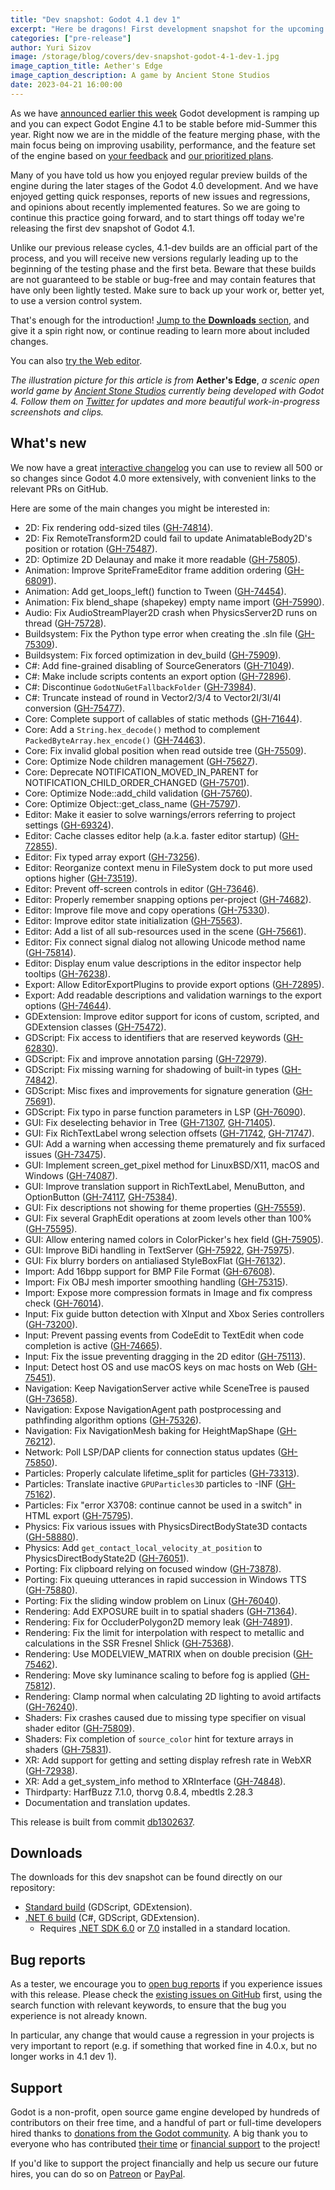 ```yaml
---
title: "Dev snapshot: Godot 4.1 dev 1"
excerpt: "Here be dragons! First development snapshot for the upcoming Godot Engine 4.1 is available to early adopters and adventurous types."
categories: ["pre-release"]
author: Yuri Sizov
image: /storage/blog/covers/dev-snapshot-godot-4-1-dev-1.jpg
image_caption_title: Aether's Edge
image_caption_description: A game by Ancient Stone Studios
date: 2023-04-21 16:00:00
---
```


As we have [announced earlier this week](/article/release-management-4-1/) Godot development is ramping up and you can expect Godot Engine 4.1 to be stable before mid-Summer this year. Right now we are in the middle of the feature merging phase, with the main focus being on improving usability, performance, and the feature set of the engine based on [your feedback](https://github.com/godotengine/godot/issues) and [our prioritized plans](/article/rendering-priorities-4-1/).

Many of you have told us how you enjoyed regular preview builds of the engine during the later stages of the Godot 4.0 development. And we have enjoyed getting quick responses, reports of new issues and regressions, and opinions about recently implemented features. So we are going to continue this practice going forward, and to start things off today we're releasing the first dev snapshot of Godot 4.1.

Unlike our previous release cycles, 4.1-dev builds are an official part of the process, and you will receive new versions regularly leading up to the beginning of the testing phase and the first beta. Beware that these builds are not guaranteed to be stable or bug-free and may contain features that have only been lightly tested. Make sure to back up your work or, better yet, to use a version control system.

That's enough for the introduction! [Jump to the **Downloads** section](#downloads), and give it a spin right now, or continue reading to learn more about included changes.

You can also [try the Web editor](https://editor.godotengine.org/releases/4.1.dev1/).

*The illustration picture for this article is from* **Aether's Edge**, *a scenic open world game by [Ancient Stone Studios](https://twitter.com/AncientStoneSt) currently being developed with Godot 4. Follow them on [Twitter](https://twitter.com/AncientStoneSt) for updates and more beautiful work-in-progress screenshots and clips.*

## What's new

We now have a great [interactive changelog](https://godotengine.github.io/godot-interactive-changelog/#4.1-dev1) you can use to review all 500 or so changes since Godot 4.0 more extensively, with convenient links to the relevant PRs on GitHub.

Here are some of the main changes you might be interested in:

- 2D: Fix rendering odd-sized tiles ([GH-74814](https://github.com/godotengine/godot/pull/74814)).
- 2D: Fix RemoteTransform2D could fail to update AnimatableBody2D's position or rotation ([GH-75487](https://github.com/godotengine/godot/pull/75487)).
- 2D: Optimize 2D Delaunay and make it more readable ([GH-75805](https://github.com/godotengine/godot/pull/75805)).
- Animation: Improve SpriteFrameEditor frame addition ordering ([GH-68091](https://github.com/godotengine/godot/pull/68091)).
- Animation: Add get_loops_left() function to Tween ([GH-74454](https://github.com/godotengine/godot/pull/74454)).
- Animation: Fix blend_shape (shapekey) empty name import ([GH-75990](https://github.com/godotengine/godot/pull/75990)).
- Audio: Fix AudioStreamPlayer2D crash when PhysicsServer2D runs on thread ([GH-75728](https://github.com/godotengine/godot/pull/75728)).
- Buildsystem: Fix the Python type error when creating the .sln file ([GH-75309](https://github.com/godotengine/godot/pull/75309)).
- Buildsystem: Fix forced optimization in dev_build ([GH-75909](https://github.com/godotengine/godot/pull/75909)).
- C#: Add fine-grained disabling of SourceGenerators ([GH-71049](https://github.com/godotengine/godot/pull/71049)).
- C#: Make include scripts contents an export option ([GH-72896](https://github.com/godotengine/godot/pull/72896)).
- C#: Discontinue `GodotNuGetFallbackFolder` ([GH-73984](https://github.com/godotengine/godot/pull/73984)).
- C#: Truncate instead of round in Vector2/3/4 to Vector2I/3I/4I conversion ([GH-75477](https://github.com/godotengine/godot/pull/75477)).
- Core: Complete support of callables of static methods ([GH-71644](https://github.com/godotengine/godot/pull/71644)).
- Core: Add a `String.hex_decode()` method to complement `PackedByteArray.hex_encode()` ([GH-74463](https://github.com/godotengine/godot/pull/74463)).
- Core: Fix invalid global position when read outside tree ([GH-75509](https://github.com/godotengine/godot/pull/75509)).
- Core: Optimize Node children management ([GH-75627](https://github.com/godotengine/godot/pull/75627)).
- Core: Deprecate NOTIFICATION_MOVED_IN_PARENT for NOTIFICATION_CHILD_ORDER_CHANGED ([GH-75701](https://github.com/godotengine/godot/pull/75701)).
- Core: Optimize Node::add_child validation ([GH-75760](https://github.com/godotengine/godot/pull/75760)).
- Core: Optimize Object::get_class_name ([GH-75797](https://github.com/godotengine/godot/pull/75797)).
- Editor: Make it easier to solve warnings/errors referring to project settings ([GH-69324](https://github.com/godotengine/godot/pull/69324)).
- Editor: Cache classes editor help (a.k.a. faster editor startup) ([GH-72855](https://github.com/godotengine/godot/pull/72855)).
- Editor: Fix typed array export ([GH-73256](https://github.com/godotengine/godot/pull/73256)).
- Editor: Reorganize context menu in FileSystem dock to put more used options higher ([GH-73519](https://github.com/godotengine/godot/pull/73519)).
- Editor: Prevent off-screen controls in editor ([GH-73646](https://github.com/godotengine/godot/pull/73646)).
- Editor: Properly remember snapping options per-project ([GH-74682](https://github.com/godotengine/godot/pull/74682)).
- Editor: Improve file move and copy operations ([GH-75330](https://github.com/godotengine/godot/pull/75330)).
- Editor: Improve editor state initialization ([GH-75563](https://github.com/godotengine/godot/pull/75563)).
- Editor: Add a list of all sub-resources used in the scene ([GH-75661](https://github.com/godotengine/godot/pull/75661)).
- Editor: Fix connect signal dialog not allowing Unicode method name ([GH-75814](https://github.com/godotengine/godot/pull/75814)).
- Editor: Display enum value descriptions in the editor inspector help tooltips ([GH-76238](https://github.com/godotengine/godot/pull/76238)).
- Export: Allow EditorExportPlugins to provide export options ([GH-72895](https://github.com/godotengine/godot/pull/72895)).
- Export: Add readable descriptions and validation warnings to the export options ([GH-74644](https://github.com/godotengine/godot/pull/74644)).
- GDExtension: Improve editor support for icons of custom, scripted, and GDExtension classes ([GH-75472](https://github.com/godotengine/godot/pull/75472)).
- GDScript: Fix access to identifiers that are reserved keywords ([GH-62830](https://github.com/godotengine/godot/pull/62830)).
- GDScript: Fix and improve annotation parsing ([GH-72979](https://github.com/godotengine/godot/pull/72979)).
- GDScript: Fix missing warning for shadowing of built-in types ([GH-74842](https://github.com/godotengine/godot/pull/74842)).
- GDScript: Misc fixes and improvements for signature generation ([GH-75691](https://github.com/godotengine/godot/pull/75691)).
- GDScript: Fix typo in parse function parameters in LSP ([GH-76090](https://github.com/godotengine/godot/pull/76090)).
- GUI: Fix deselecting behavior in Tree ([GH-71307](https://github.com/godotengine/godot/pull/71307), [GH-71405](https://github.com/godotengine/godot/pull/71405)).
- GUI: Fix RichTextLabel wrong selection offsets ([GH-71742](https://github.com/godotengine/godot/pull/71742), [GH-71747](https://github.com/godotengine/godot/pull/71747)).
- GUI: Add a warning when accessing theme prematurely and fix surfaced issues ([GH-73475](https://github.com/godotengine/godot/pull/73475)).
- GUI: Implement screen_get_pixel method for LinuxBSD/X11, macOS and Windows ([GH-74087](https://github.com/godotengine/godot/pull/74087)).
- GUI: Improve translation support in RichTextLabel, MenuButton, and OptionButton ([GH-74117](https://github.com/godotengine/godot/pull/74117), [GH-75384](https://github.com/godotengine/godot/pull/75384)).
- GUI: Fix descriptions not showing for theme properties ([GH-75559](https://github.com/godotengine/godot/pull/75559)).
- GUI: Fix several GraphEdit operations at zoom levels other than 100% ([GH-75595](https://github.com/godotengine/godot/pull/75595)).
- GUI: Allow entering named colors in ColorPicker's hex field ([GH-75905](https://github.com/godotengine/godot/pull/75905)).
- GUI: Improve BiDi handling in TextServer ([GH-75922](https://github.com/godotengine/godot/pull/75922), [GH-75975](https://github.com/godotengine/godot/pull/75975)).
- GUI: Fix blurry borders on antialiased StyleBoxFlat ([GH-76132](https://github.com/godotengine/godot/pull/76132)).
- Import: Add 16bpp support for BMP File Format ([GH-67608](https://github.com/godotengine/godot/pull/67608)).
- Import: Fix OBJ mesh importer smoothing handling ([GH-75315](https://github.com/godotengine/godot/pull/75315)).
- Import: Expose more compression formats in Image and fix compress check ([GH-76014](https://github.com/godotengine/godot/pull/76014)).
- Input: Fix guide button detection with XInput and Xbox Series controllers ([GH-73200](https://github.com/godotengine/godot/pull/73200)).
- Input: Prevent passing events from CodeEdit to TextEdit when code completion is active ([GH-74665](https://github.com/godotengine/godot/pull/74665)).
- Input: Fix the issue preventing dragging in the 2D editor ([GH-75113](https://github.com/godotengine/godot/pull/75113)).
- Input: Detect host OS and use macOS keys on mac hosts on Web ([GH-75451](https://github.com/godotengine/godot/pull/75451)).
- Navigation: Keep NavigationServer active while SceneTree is paused ([GH-73658](https://github.com/godotengine/godot/pull/73658)).
- Navigation: Expose NavigationAgent path postprocessing and pathfinding algorithm options ([GH-75326](https://github.com/godotengine/godot/pull/75326)).
- Navigation: Fix NavigationMesh baking for HeightMapShape ([GH-76212](https://github.com/godotengine/godot/pull/76212)).
- Network: Poll LSP/DAP clients for connection status updates ([GH-75850](https://github.com/godotengine/godot/pull/75850)).
- Particles: Properly calculate lifetime_split for particles ([GH-73313](https://github.com/godotengine/godot/pull/73313)).
- Particles: Translate inactive `GPUParticles3D` particles to -INF ([GH-75162](https://github.com/godotengine/godot/pull/75162)).
- Particles: Fix "error X3708: continue cannot be used in a switch" in HTML export ([GH-75795](https://github.com/godotengine/godot/pull/75795)).
- Physics: Fix various issues with PhysicsDirectBodyState3D contacts ([GH-58880](https://github.com/godotengine/godot/pull/58880)).
- Physics: Add `get_contact_local_velocity_at_position` to PhysicsDirectBodyState2D ([GH-76051](https://github.com/godotengine/godot/pull/76051)).
- Porting: Fix clipboard relying on focused window ([GH-73878](https://github.com/godotengine/godot/pull/73878)).
- Porting: Fix queuing utterances in rapid succession in Windows TTS ([GH-75880](https://github.com/godotengine/godot/pull/75880)).
- Porting: Fix the sliding window problem on Linux ([GH-76040](https://github.com/godotengine/godot/pull/76040)).
- Rendering: Add EXPOSURE built in to spatial shaders ([GH-71364](https://github.com/godotengine/godot/pull/71364)).
- Rendering: Fix for OccluderPolygon2D memory leak ([GH-74891](https://github.com/godotengine/godot/pull/74891)).
- Rendering: Fix the limit for interpolation with respect to metallic and calculations in the SSR Fresnel Shlick ([GH-75368](https://github.com/godotengine/godot/pull/75368)).
- Rendering: Use MODELVIEW_MATRIX when on double precision ([GH-75462](https://github.com/godotengine/godot/pull/75462)).
- Rendering: Move sky luminance scaling to before fog is applied ([GH-75812](https://github.com/godotengine/godot/pull/75812)).
- Rendering: Clamp normal when calculating 2D lighting to avoid artifacts ([GH-76240](https://github.com/godotengine/godot/pull/76240)).
- Shaders: Fix crashes caused due to missing type specifier on visual shader editor ([GH-75809](https://github.com/godotengine/godot/pull/75809)).
- Shaders: Fix completion of `source_color` hint for texture arrays in shaders ([GH-75831](https://github.com/godotengine/godot/pull/75831)).
- XR: Add support for getting and setting display refresh rate in WebXR ([GH-72938](https://github.com/godotengine/godot/pull/72938)).
- XR: Add a get_system_info method to XRInterface ([GH-74848](https://github.com/godotengine/godot/pull/74848)).
- Thirdparty: HarfBuzz 7.1.0, thorvg 0.8.4, mbedtls 2.28.3
- Documentation and translation updates.

This release is built from commit [db1302637](https://github.com/godotengine/godot/commit/db1302637023168f7becceb1c4ce13228e1b2a43).

## Downloads

The downloads for this dev snapshot can be found directly on our repository:

* [Standard build](https://downloads.tuxfamily.org/godotengine/4.1/dev1/) (GDScript, GDExtension).
* [.NET 6 build](https://downloads.tuxfamily.org/godotengine/4.1/dev1/mono) (C#, GDScript, GDExtension).
  - Requires [.NET SDK 6.0](https://dotnet.microsoft.com/en-us/download/dotnet/6.0) or [7.0](https://dotnet.microsoft.com/en-us/download/dotnet/7.0) installed in a standard location.

## Bug reports

As a tester, we encourage you to [open bug reports](https://github.com/godotengine/godot/issues) if you experience issues with this release. Please check the [existing issues on GitHub](https://github.com/godotengine/godot/issues) first, using the search function with relevant keywords, to ensure that the bug you experience is not already known.

In particular, any change that would cause a regression in your projects is very important to report (e.g. if something that worked fine in 4.0.x, but no longer works in 4.1 dev 1).

## Support

Godot is a non-profit, open source game engine developed by hundreds of contributors on their free time, and a handful of part or full-time developers hired thanks to [donations from the Godot community](/donate). A big thank you to everyone who has contributed [their time](https://github.com/godotengine/godot/blob/master/AUTHORS.md) or [financial support](https://github.com/godotengine/godot/blob/master/DONORS.md) to the project!

If you'd like to support the project financially and help us secure our future hires, you can do so on [Patreon](https://www.patreon.com/godotengine) or [PayPal](/donate).
